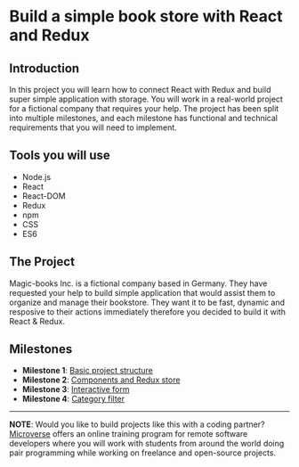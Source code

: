 # Build a simple book store with React and Redux

## Introduction
In this project you will learn how to connect React with Redux and build super simple application with storage. You will work in a real-world project for a fictional company that requires your help. The project has been split into multiple milestones, and each milestone has functional and technical requirements that you will need to implement.

## Tools you will use
- Node.js
- React
- React-DOM
- Redux
- npm
- CSS
- ES6

## The Project

Magic-books Inc. is a fictional company based in Germany. They have requested your help to build simple application that
would assist them to organize and manage their bookstore. They want it to be fast, dynamic and resposive to their actions
immediately therefore you decided to build it with React & Redux.

## Milestones

- **Milestone 1**: [Basic project structure](milestones/MILESTONE_1.md)
- **Milestone 2**: [Components and Redux store](milestones/MILESTONE_2.md)
- **Milestone 3**: [Interactive form](milestones/MILESTONE_3.md)
- **Milestone 4**: [Category filter](milestones/MILESTONE_4.md)

---

**NOTE**: Would you like to build projects like this with a coding partner? [Microverse](http://www.microverse.org/) offers an online training program for remote software developers where you will work with students from around the world doing pair programming while working on freelance and open-source projects.
